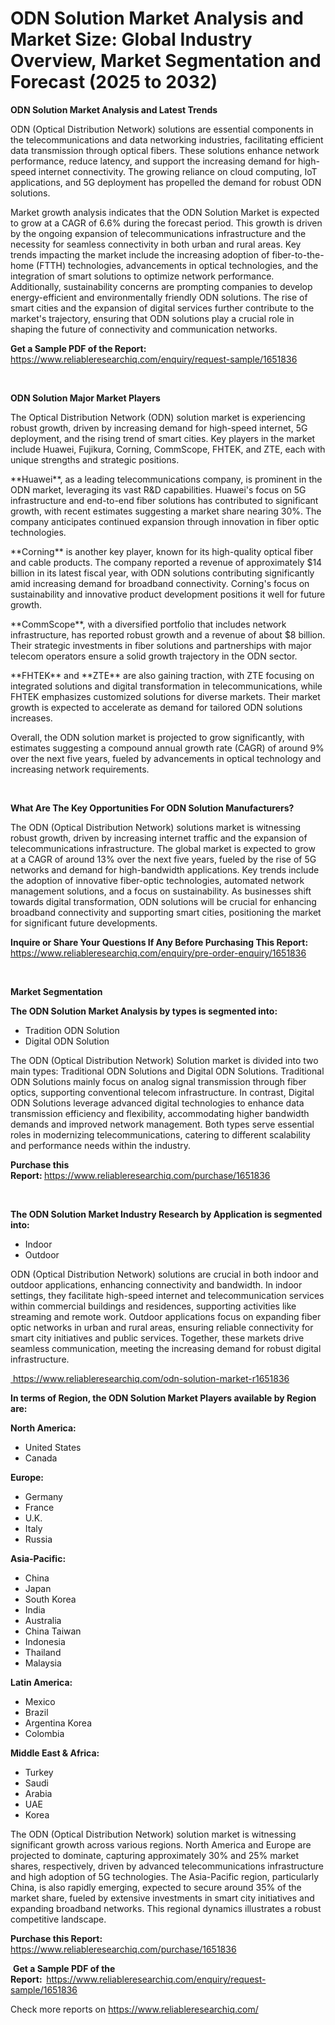 <p><h1>ODN Solution Market Analysis and Market Size: Global Industry Overview, Market Segmentation and Forecast (2025 to 2032)</h1></p><p><strong>ODN Solution Market Analysis and Latest Trends</strong></p>
<p><p>ODN (Optical Distribution Network) solutions are essential components in the telecommunications and data networking industries, facilitating efficient data transmission through optical fibers. These solutions enhance network performance, reduce latency, and support the increasing demand for high-speed internet connectivity. The growing reliance on cloud computing, IoT applications, and 5G deployment has propelled the demand for robust ODN solutions. </p><p>Market growth analysis indicates that the ODN Solution Market is expected to grow at a CAGR of 6.6% during the forecast period. This growth is driven by the ongoing expansion of telecommunications infrastructure and the necessity for seamless connectivity in both urban and rural areas. Key trends impacting the market include the increasing adoption of fiber-to-the-home (FTTH) technologies, advancements in optical technologies, and the integration of smart solutions to optimize network performance. Additionally, sustainability concerns are prompting companies to develop energy-efficient and environmentally friendly ODN solutions. The rise of smart cities and the expansion of digital services further contribute to the market's trajectory, ensuring that ODN solutions play a crucial role in shaping the future of connectivity and communication networks.</p></p>
<p><strong>Get a Sample PDF of the Report:&nbsp;</strong> <a href="https://www.reliableresearchiq.com/enquiry/request-sample/1651836?utm_campaign=3547&utm_medium=2&utm_source=Github&utm_content=ia&utm_term=23032025&utm_id=odn-solution">https://www.reliableresearchiq.com/enquiry/request-sample/1651836</a></p>
<p>&nbsp;</p>
<p><strong>ODN Solution Major Market Players</strong></p>
<p><p>The Optical Distribution Network (ODN) solution market is experiencing robust growth, driven by increasing demand for high-speed internet, 5G deployment, and the rising trend of smart cities. Key players in the market include Huawei, Fujikura, Corning, CommScope, FHTEK, and ZTE, each with unique strengths and strategic positions.</p><p>**Huawei**, as a leading telecommunications company, is prominent in the ODN market, leveraging its vast R&D capabilities. Huawei's focus on 5G infrastructure and end-to-end fiber solutions has contributed to significant growth, with recent estimates suggesting a market share nearing 30%. The company anticipates continued expansion through innovation in fiber optic technologies.</p><p>**Corning** is another key player, known for its high-quality optical fiber and cable products. The company reported a revenue of approximately $14 billion in its latest fiscal year, with ODN solutions contributing significantly amid increasing demand for broadband connectivity. Corning's focus on sustainability and innovative product development positions it well for future growth.</p><p>**CommScope**, with a diversified portfolio that includes network infrastructure, has reported robust growth and a revenue of about $8 billion. Their strategic investments in fiber solutions and partnerships with major telecom operators ensure a solid growth trajectory in the ODN sector.</p><p>**FHTEK** and **ZTE** are also gaining traction, with ZTE focusing on integrated solutions and digital transformation in telecommunications, while FHTEK emphasizes customized solutions for diverse markets. Their market growth is expected to accelerate as demand for tailored ODN solutions increases.</p><p>Overall, the ODN solution market is projected to grow significantly, with estimates suggesting a compound annual growth rate (CAGR) of around 9% over the next five years, fueled by advancements in optical technology and increasing network requirements.</p></p>
<p>&nbsp;</p>
<p><strong>What Are The Key Opportunities For ODN Solution Manufacturers?</strong></p>
<p><p>The ODN (Optical Distribution Network) solutions market is witnessing robust growth, driven by increasing internet traffic and the expansion of telecommunications infrastructure. The global market is expected to grow at a CAGR of around 13% over the next five years, fueled by the rise of 5G networks and demand for high-bandwidth applications. Key trends include the adoption of innovative fiber-optic technologies, automated network management solutions, and a focus on sustainability. As businesses shift towards digital transformation, ODN solutions will be crucial for enhancing broadband connectivity and supporting smart cities, positioning the market for significant future developments.</p></p>
<p><strong>Inquire or Share Your Questions If Any Before Purchasing This Report:</strong> <a href="https://www.reliableresearchiq.com/enquiry/pre-order-enquiry/1651836?utm_campaign=3547&utm_medium=2&utm_source=Github&utm_content=ia&utm_term=23032025&utm_id=odn-solution">https://www.reliableresearchiq.com/enquiry/pre-order-enquiry/1651836</a></p>
<p>&nbsp;</p>
<p><strong>Market Segmentation</strong></p>
<p><strong>The ODN Solution Market Analysis by types is segmented into:</strong></p>
<p><ul><li>Tradition ODN Solution</li><li>Digital ODN Solution</li></ul></p>
<p><p>The ODN (Optical Distribution Network) Solution market is divided into two main types: Traditional ODN Solutions and Digital ODN Solutions. Traditional ODN Solutions mainly focus on analog signal transmission through fiber optics, supporting conventional telecom infrastructure. In contrast, Digital ODN Solutions leverage advanced digital technologies to enhance data transmission efficiency and flexibility, accommodating higher bandwidth demands and improved network management. Both types serve essential roles in modernizing telecommunications, catering to different scalability and performance needs within the industry.</p></p>
<p><strong>Purchase this Report:&nbsp;</strong><a href="https://www.reliableresearchiq.com/purchase/1651836?utm_campaign=3547&utm_medium=2&utm_source=Github&utm_content=ia&utm_term=23032025&utm_id=odn-solution">https://www.reliableresearchiq.com/purchase/1651836</a></p>
<p>&nbsp;</p>
<p><strong>The ODN Solution Market Industry Research by Application is segmented into:</strong></p>
<p><ul><li>Indoor</li><li>Outdoor</li></ul></p>
<p><p>ODN (Optical Distribution Network) solutions are crucial in both indoor and outdoor applications, enhancing connectivity and bandwidth. In indoor settings, they facilitate high-speed internet and telecommunication services within commercial buildings and residences, supporting activities like streaming and remote work. Outdoor applications focus on expanding fiber optic networks in urban and rural areas, ensuring reliable connectivity for smart city initiatives and public services. Together, these markets drive seamless communication, meeting the increasing demand for robust digital infrastructure.</p></p>
<p><a href="https://www.reliableresearchiq.com/odn-solution-market-r1651836?utm_campaign=3547&utm_medium=2&utm_source=Github&utm_content=ia&utm_term=23032025&utm_id=odn-solution">&nbsp;https://www.reliableresearchiq.com/odn-solution-market-r1651836</a></p>
<p><strong>In terms of Region, the ODN Solution Market Players available by Region are:</strong></p>
<p>
    <p> <strong> North America: </strong>
        <ul>
            <li>United States</li>
            <li>Canada</li>
        </ul>
        </p> 
    <p> <strong> Europe: </strong>
        <ul>
            <li>Germany</li>
            <li>France</li>
            <li>U.K.</li>
            <li>Italy</li>
            <li>Russia</li>
        </ul>
        </p> 
    <p> <strong> Asia-Pacific: </strong>
        <ul>
            <li>China</li>
            <li>Japan</li>
            <li>South Korea</li>
            <li>India</li>
            <li>Australia</li>
            <li>China Taiwan</li>
            <li>Indonesia</li>
            <li>Thailand</li>
            <li>Malaysia</li>
        </ul>
        </p> 
    <p> <strong> Latin America: </strong>
        <ul>
            <li>Mexico</li>
            <li>Brazil</li>
            <li>Argentina Korea</li>
            <li>Colombia</li>
        </ul>
        </p> 
    <p> <strong> Middle East & Africa: </strong>
        <ul>
            <li>Turkey</li>
            <li>Saudi</li>
            <li>Arabia</li>
            <li>UAE</li>
            <li>Korea</li>
        </ul>
    </p>
    </p>
<p><p>The ODN (Optical Distribution Network) solution market is witnessing significant growth across various regions. North America and Europe are projected to dominate, capturing approximately 30% and 25% market shares, respectively, driven by advanced telecommunications infrastructure and high adoption of 5G technologies. The Asia-Pacific region, particularly China, is also rapidly emerging, expected to secure around 35% of the market share, fueled by extensive investments in smart city initiatives and expanding broadband networks. This regional dynamics illustrates a robust competitive landscape.</p></p>
<p><strong>Purchase this Report: </strong><a href="https://www.reliableresearchiq.com/purchase/1651836?utm_campaign=3547&utm_medium=2&utm_source=Github&utm_content=ia&utm_term=23032025&utm_id=odn-solution">https://www.reliableresearchiq.com/purchase/1651836</a></p>
<p>&nbsp;<strong>Get a Sample PDF of the Report:&nbsp;&nbsp;</strong><a href="https://www.reliableresearchiq.com/enquiry/request-sample/1651836?utm_campaign=3547&utm_medium=2&utm_source=Github&utm_content=ia&utm_term=23032025&utm_id=odn-solution">https://www.reliableresearchiq.com/enquiry/request-sample/1651836</a></p>
<p><strong></strong></p>
<p>Check more reports on <a href="https://www.reliableresearchiq.com/?utm_campaign=3547&utm_medium=2&utm_source=Github&utm_content=ia&utm_term=23032025&utm_id=odn-solution">https://www.reliableresearchiq.com/</a></p>
